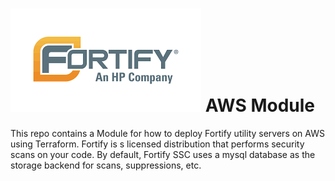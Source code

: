 # ![Fortify Logo](https://github.com/department-of-veterans-affairs/ascent-fortify-ami/blob/doc-revamp/fortify-logo.png) AWS Module

This repo contains a Module for how to deploy Fortify utility servers on AWS using Terraform. Fortify is s licensed distribution that performs security scans on your code. By default, Fortify SSC uses a mysql database as the storage backend for scans, suppressions, etc.
